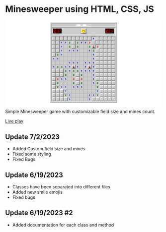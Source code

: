 
# Minesweeper using HTML, CSS, JS

![Overview](Screenshots/1.png)
Simple Minesweeper game with customizable field size and mines count.

[Live play](https://lombord.github.io/Minesweeper-JS/)
    
## Update 7/2/2023
- Added Custom field size and mines
- Fixed some styling
- Fixed Bugs

## Update 6/19/2023 
- Classes have been separated into different files
- Added new smile emojis
- Fixed bugs

## Update 6/19/2023 #2
- Added documentation for each class and method